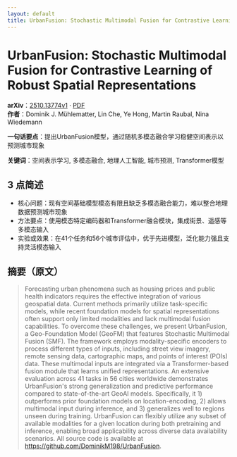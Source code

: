 ```yaml
---
layout: default
title: UrbanFusion: Stochastic Multimodal Fusion for Contrastive Learning of Robust Spatial Representations
---
```


# UrbanFusion: Stochastic Multimodal Fusion for Contrastive Learning of Robust Spatial Representations
**arXiv**：[2510.13774v1](https://arxiv.org/abs/2510.13774) · [PDF](https://arxiv.org/pdf/2510.13774.pdf)  
**作者**：Dominik J. Mühlematter, Lin Che, Ye Hong, Martin Raubal, Nina Wiedemann  

**一句话要点**：提出UrbanFusion模型，通过随机多模态融合学习稳健空间表示以预测城市现象

**关键词**：空间表示学习, 多模态融合, 地理人工智能, 城市预测, Transformer模型

## 3 点简述
- 核心问题：现有空间基础模型模态有限且缺乏多模态融合能力，难以整合地理数据预测城市现象
- 方法要点：使用模态特定编码器和Transformer融合模块，集成街景、遥感等多模态输入
- 实验或效果：在41个任务和56个城市评估中，优于先进模型，泛化能力强且支持灵活模态输入

## 摘要（原文）

> Forecasting urban phenomena such as housing prices and public health
> indicators requires the effective integration of various geospatial data.
> Current methods primarily utilize task-specific models, while recent foundation
> models for spatial representations often support only limited modalities and
> lack multimodal fusion capabilities. To overcome these challenges, we present
> UrbanFusion, a Geo-Foundation Model (GeoFM) that features Stochastic Multimodal
> Fusion (SMF). The framework employs modality-specific encoders to process
> different types of inputs, including street view imagery, remote sensing data,
> cartographic maps, and points of interest (POIs) data. These multimodal inputs
> are integrated via a Transformer-based fusion module that learns unified
> representations. An extensive evaluation across 41 tasks in 56 cities worldwide
> demonstrates UrbanFusion's strong generalization and predictive performance
> compared to state-of-the-art GeoAI models. Specifically, it 1) outperforms
> prior foundation models on location-encoding, 2) allows multimodal input during
> inference, and 3) generalizes well to regions unseen during training.
> UrbanFusion can flexibly utilize any subset of available modalities for a given
> location during both pretraining and inference, enabling broad applicability
> across diverse data availability scenarios. All source code is available at
> https://github.com/DominikM198/UrbanFusion.

